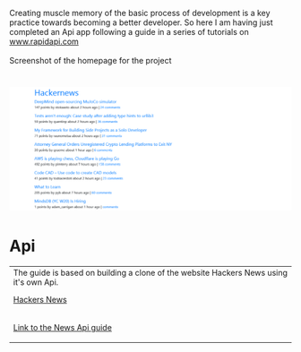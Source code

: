 Creating muscle memory of the basic process of development is a key practice towards becoming a better developer. So here I am having just completed an Api app
following a guide in a series of tutorials on www.rapidapi.com
<br/>
<br/>
Screenshot of the homepage for the project
# ![Screenshot](https://github.com/The-Flying-Dev/Hackernews-Api/blob/main/app/assets/images/The%20Hacker%20News%20API.png)
# Api
<table>
<tr>
<td>
 The guide is based on building a clone of the website Hackers News using it's own Api.<br/>  
 
 [Hackers News](https://news.ycombinator.com "Hacker News")
</td>
</tr>
 <tr>
<td>
 
 [Link to the News Api guide](https://rapidapi.com/blog/news-api-ruby-on-rails "News Api")
 
</td>
</tr>
</table>

















